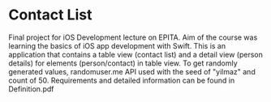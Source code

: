 # Contact List

Final project for iOS Development lecture on EPITA. Aim of the course was learning the basics of iOS app development with Swift. This is an application that contains a table view (contact list) and a detail view (person details) for elements (person/contact) in table view. To get randomly generated values, randomuser.me API used with the seed of "yilmaz" and count of 50. Requirements and detailed information can be found in Definition.pdf

